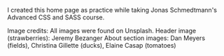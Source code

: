 I created this home page as practice while taking Jonas Schmedtmann's Advanced CSS and SASS course.

Image credits:
All images were found on Unsplash.
Header image (strawberries): Jeremy Bezanger
About section images: Dan Meyers (fields), Christina Gillette (ducks), Elaine Casap (tomatoes)
